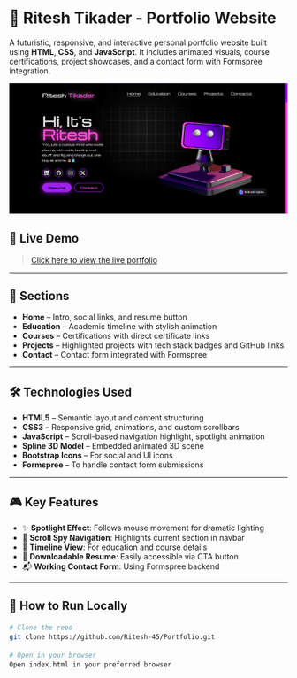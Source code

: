 # 💼 Ritesh Tikader - Portfolio Website

A futuristic, responsive, and interactive personal portfolio website built using **HTML**, **CSS**, and **JavaScript**. It includes animated visuals, course certifications, project showcases, and a contact form with Formspree integration.

![screenshot](images/ss.png)

## 🚀 Live Demo

> [Click here to view the live portfolio](https://myproject-nine-smoky.vercel.app/)

---

## 📌 Sections

* **Home** – Intro, social links, and resume button
* **Education** – Academic timeline with stylish animation
* **Courses** – Certifications with direct certificate links
* **Projects** – Highlighted projects with tech stack badges and GitHub links
* **Contact** – Contact form integrated with Formspree

---

## 🛠️ Technologies Used

* **HTML5** – Semantic layout and content structuring
* **CSS3** – Responsive grid, animations, and custom scrollbars
* **JavaScript** – Scroll-based navigation highlight, spotlight animation
* **Spline 3D Model** – Embedded animated 3D scene
* **Bootstrap Icons** – For social and UI icons
* **Formspree** – To handle contact form submissions

---

## 🎮 Key Features

* ✨ **Spotlight Effect**: Follows mouse movement for dramatic lighting
* 🧠 **Scroll Spy Navigation**: Highlights current section in navbar
* 📜 **Timeline View**: For education and course details
* 📄 **Downloadable Resume**: Easily accessible via CTA button
* 📬 **Working Contact Form**: Using Formspree backend

---

## 📂 How to Run Locally

```bash
# Clone the repo
git clone https://github.com/Ritesh-45/Portfolio.git

# Open in your browser
Open index.html in your preferred browser
```
